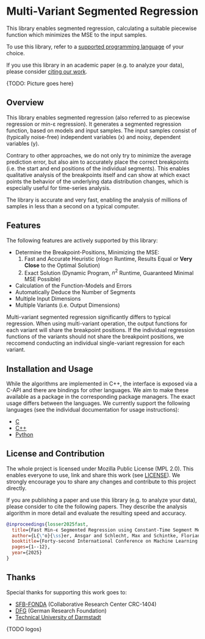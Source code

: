 # Multi-Variant Segmented Regression

This library enables segmented regression, calculating a suitable piecewise function which minimizes the MSE to the input samples.

To use this library, refer to a [supported programming language](#installation-and-usage) of your choice.

If you use this library in an academic paper (e.g. to analyze your data), please consider [citing our work](#license-and-contribution).

{TODO: Picture goes here}

## Overview

This library enables segmented regression (also referred to as piecewise regression or min-ε regression).
It generates a segmented regression function, based on models and input samples.
The input samples consist of (typically noise-free) independent variables (x) and noisy, dependent variables (y).

Contrary to other approaches, we do not only try to minimize the average prediction error, but also aim to accurately place the correct breakpoints (i.e. the start and end positions of the individual segments).
This enables qualitative analysis of the breakpoints itself and can show at which exact points the behavior of the underlying data distribution changes, which is especially useful for time-series analysis.

The library is accurate and very fast, enabling the analysis of millions of samples in less than a second on a typical computer.

## Features

The following features are actively supported by this library:

- Determine the Breakpoint-Positions, Minimizing the MSE:
  1. Fast and Accurate Heuristic ($n\log{n}$ Runtime, Results Equal or **Very Close** to the Optimal Solution)
  2. Exact Solution (Dynamic Program, $n^2$ Runtime, Guaranteed Minimal MSE Possible)
- Calculation of the Function-Models and Errors
- Automatically Deduce the Number of Segments
- Multiple Input Dimensions
- Multiple Variants (i.e. Output Dimensions)

Multi-variant segmented regression significantly differs to typical regression.
When using multi-variant operation, the output functions for each variant will share the breakpoint positions.
If the individual regression functions of the variants should not share the breakpoint positions, we reccomend conducting an individual single-variant regression for each variant.

## Installation and Usage

While the algorithms are implemented in C++, the interface is exposed via a C-API and there are bindings for other languages.
We aim to make these available as a package in the corresponding package managers.
The exact usage differs between the languages.
We currently support the following languages (see the individual documentation for usage instructions):

- [C](lang/c/README.md)
- [C++](lang/cpp/README.md)
- [Python](lang/python/README.md)
<!-- [Julia](lang/julia/README.md)->
<!-- [R/Rlang](lang/rlang/README.md)->
<!-- [Rust](lang/rust/README.md)->

<!--end-docs-->
## License and Contribution

The whole project is licensed under Mozilla Public License (MPL 2.0). This enables everyone to use, link and share this work (see [LICENSE](LICENSE)).
We strongly encourage you to share any changes and contribute to this project directly.

If you are publishing a paper and use this library (e.g. to analyze your data), please consider to cite the following papers.
They describe the analysis algorithm in more detail and evaluate the resulting speed and accuracy.

```bibtex
@inproceedings{losser2025fast,
  title={Fast Min-ϵ Segmented Regression using Constant-Time Segment Merging},
  author={L{\"o}{\ss}er, Ansgar and Schlecht, Max and Schintke, Florian and Witzke, Joel and Weidlich, Matthias and Scheuermann, Bj{\"o}rn},
  booktitle={Forty-second International Conference on Machine Learning (ICML)},
  pages={1--12},
  year={2025}
}
```

## Thanks

Special thanks for supporting this work goes to:

- [SFB-FONDA](https://fonda.hu-berlin.de/) (Collaborative Research Center CRC-1404)
- [DFG](https://www.dfg.de/en) (German Research Foundation)
- [Technical University of Darmstadt](https://www.tu-darmstadt.de/index.en.jsp)

{TODO logos}
